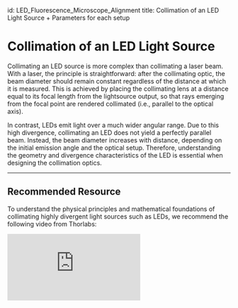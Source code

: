 id: LED_Fluorescence_Microscope_Alignment
title: Collimation of an LED Light Source + Parameters for each setup

# Collimation of an LED Light Source

Collimating an LED source is more complex than collimating a laser beam. With a laser, the principle is straightforward: after the collimating optic, the beam diameter should remain constant regardless of the distance at which it is measured. This is achieved by placing the collimating lens at a distance equal to its focal length from the lightsource output, so that rays emerging from the focal point are rendered collimated (i.e., parallel to the optical axis).

In contrast, LEDs emit light over a much wider angular range. Due to this high divergence, collimating an LED does not yield a perfectly parallel beam. Instead, the beam diameter increases with distance, depending on the initial emission angle and the optical setup. Therefore, understanding the geometry and divergence characteristics of the LED is essential when designing the collimation optics.

---

## Recommended Resource

To understand the physical principles and mathematical foundations of collimating highly divergent light sources such as LEDs, we recommend the following video from Thorlabs:

<div style={{position: 'relative', paddingBottom: '56.25%', height: 0, overflow: 'hidden'}}>
  <iframe 
    style={{position: 'absolute', top: 0, left: 0, width: '100%', height: '100%'}}
    src="https://www.youtube.com/embed/z_n7GKdTt0Q" 
    title="Thorlabs: Collimating LEDs" 
    frameBorder="0" 
    allow="accelerometer; autoplay; clipboard-write; encrypted-media; gyroscope; picture-in-picture" 
    allowFullScreen
  />
</div>

---

## Step 0: Summary of Required Parameters

After watching the video, make sure you have the following parameters ready for your setup:

- d = diagonal size of the LED emitter
- f = focal length of the lens
- theta = resulting divergence angle of the collimated beam

---

## Step 1: Calculating the Divergence Angle

Use the following formula to approximate the divergence angle of the collimated LED beam:

theta = 2 * arctan ((d / 2) / f)



---

## Step 2: Calculating the Beam Diameter Difference (ΔD)

To estimate how much the beam spreads over a given distance L, calculate the increase in beam diameter:


Delta D = 2 * L * tan (theta / 2)


This yields:


D2 = D11 + Delta D


Where:
- D1 = initial beam diameter directly after the collimation lens
- D2  = beam diameter at distance L
- Delta D = change in diameter over length L

---

## Parameters for your Setup

Below is a summary table for the two optical setups with different collimating lenses used before and after April 2025. Choose the Parameters for your Setup accordingly:

| **Parameter**               | **Aspheric Lens** (orders before April 2025) | **Biconvex Lens** (orders since April 2025) |
|----------------------------|----------------------------------------------|---------------------------------------------|
| LED Emission Angle         | 170°                                         | 170°                                        |
| Diagonal Size of LED       | 2 mm                                         | 2 mm                                        |
| Focal Length               | 30 mm                                        | 50 mm                                       |
| Divergence Angle (θ)       | 3,82°                                        | 5,72°                              |
| Distance \( L \)           | 500 mm                                       | 500 mm                                      |
| Beam Expansion ΔD          | ~33 mm                                       | ~50 mm                                      |
